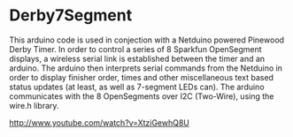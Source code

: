 Derby7Segment
=============

This arduino code is used in conjection with a Netduino powered Pinewood Derby Timer. In order to control a series of 8 Sparkfun OpenSegment displays, a wireless serial link is established between the timer and an arduino. The arduino then interprets serial commands from the Netduino in order to display finisher order, times and other miscellaneous text based status updates (at least, as well as 7-segment LEDs can). The arduino communicates with the 8 OpenSegments over I2C (Two-Wire), using the wire.h library.

http://www.youtube.com/watch?v=XtziGewhQ8U
